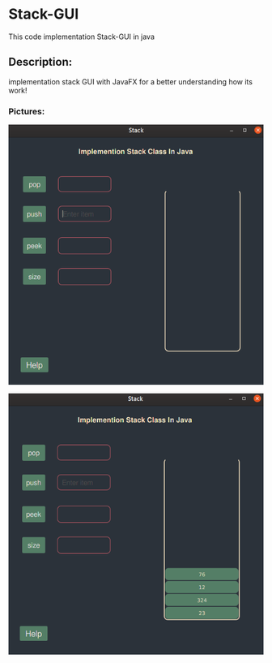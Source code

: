 # Stack-GUI
This code implementation Stack-GUI in java
## Description:
implementation stack GUI with JavaFX for a better understanding how its work!

### Pictures:
![Menu](https://github.com/Alireza-Sampour/Stack-GUI/blob/master/src/res/Screenshot%201.png)


![Menu](https://github.com/Alireza-Sampour/Stack-GUI/blob/master/src/res/Screenshot%202.png)

